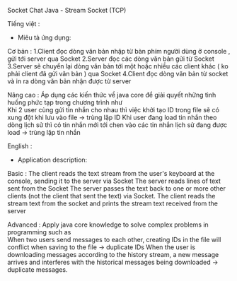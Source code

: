 Socket Chat Java - Stream Socket (TCP)

Tiếng việt : 

*  Miêu tả ứng dụng:

Cơ bản : 
1.Client đọc dòng văn bản nhập từ bàn phím người dùng ở console , gửi tới server qua Socket
2.Server đọc các dòng văn bản gửi từ Socket
3.Server sẽ chuyển lại dòng văn bản tới một hoặc nhiều các client khác ( ko phải client đã gửi văn bản ) qua Socket
4.Client đọc dòng văn bản từ socket và in ra dòng văn bản nhận được từ server

Nâng cao :
Áp dụng các kiến thức về java core để giải quyết những tình huống phức tạp trong chương trình như  
Khi 2 user cùng gửi tin nhắn cho nhau thì việc khởi tạo ID trong file sẽ có xung đột khi lưu vào file -> trùng lặp ID 
Khi user đang load tin nhắn theo dòng lịch sử thì có tin nhắn mới tới chen vào các tin nhắn lịch sử đang được load -> trùng lặp tin nhắn

English : 

* Application description:

Basic : 
The client reads the text stream from the user's keyboard at the console, sending it to the server via Socket
The server reads lines of text sent from the Socket
The server passes the text back to one or more other clients (not the client that sent the text) via Socket.
The client reads the stream text from the socket and prints the stream text received from the server

Advanced :
Apply java core knowledge to solve complex problems in programming such as  
When two users send messages to each other, creating IDs in the file will conflict when saving to the file -> duplicate IDs 
When the user is downloading messages according to the history stream, a new message arrives and interferes with the historical messages being downloaded -> duplicate messages.
